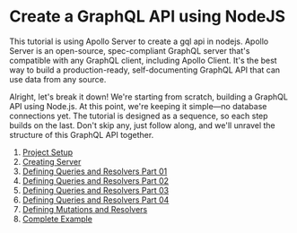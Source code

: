 # Create a GraphQL API using NodeJS

This tutorial is using Apollo Server to create a gql api in nodejs. Apollo Server is an open-source, spec-compliant GraphQL server that's compatible with any GraphQL client, including Apollo Client. It's the best way to build a production-ready, self-documenting GraphQL API that can use data from any source.

Alright, let's break it down! We're starting from scratch, building a GraphQL API using Node.js. At this point, we're keeping it simple—no database connections yet. The tutorial is designed as a sequence, so each step builds on the last. Don't skip any, just follow along, and we'll unravel the structure of this GraphQL API together.

1. [Project Setup](./step07a_setup_project/)
2. [Creating Server](./step07b_creating_server/)
3. [Defining Queries and Resolvers Part 01](./step07c_defining_queries_resolvers_01/)
4. [Defining Queries and Resolvers Part 02](./step07d_defining_queries_resolvers_02/)
5. [Defining Queries and Resolvers Part 03](./step07e_defining_queries_resolvers_03/)
6. [Defining Queries and Resolvers Part 04](./step07f_defining_queries_resolvers_04/)
7. [Defining Mutations and Resolvers](./step07g_defining_mutations_resolvers/)
8. [Complete Example](./step07h_complete_example/)
